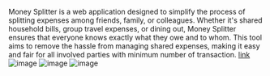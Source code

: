 Money Splitter is a web application designed to simplify the process of splitting expenses among friends, family, or colleagues. Whether it's shared household bills, group travel expenses, or dining out, Money Splitter ensures that everyone knows exactly what they owe and to whom. This tool aims to remove the hassle from managing shared expenses, making it easy and fair for all involved parties with minimum number of transaction.
[link](https://money-splitter-zeta.vercel.app/)
![image](https://github.com/MoyenUddin75/money_splitter/assets/140981421/bfd533fb-e85e-44bc-9a8f-068f05bcf344)
![image](https://github.com/MoyenUddin75/money_splitter/assets/140981421/bb33e96c-f3ee-4cb3-81e7-7b016923d479)
![image](https://github.com/MoyenUddin75/money_splitter/assets/140981421/558f2bb2-985a-4521-b6d8-da3878ff79f4)

